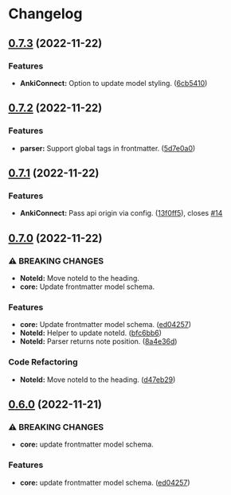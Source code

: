# Changelog

## [0.7.3](https://github.com/timgreen/Anki.md/compare/core/v0.7.2...core/v0.7.3) (2022-11-22)

### Features

- **AnkiConnect:** Option to update model styling. ([6cb5410](https://github.com/timgreen/Anki.md/commit/6cb54107446931b487d9b34e57f9311511c90f3c))

## [0.7.2](https://github.com/timgreen/Anki.md/compare/core/v0.7.1...core/v0.7.2) (2022-11-22)

### Features

- **parser:** Support global tags in frontmatter. ([5d7e0a0](https://github.com/timgreen/Anki.md/commit/5d7e0a0db279a787efaff1154daf522b56a2fb07))

## [0.7.1](https://github.com/timgreen/Anki.md/compare/core/v0.7.0...core/v0.7.1) (2022-11-22)

### Features

- **AnkiConnect:** Pass api origin via config. ([13f0ff5](https://github.com/timgreen/Anki.md/commit/13f0ff567d6f96d397fb5c1aaee7c22a252d2165)), closes [#14](https://github.com/timgreen/Anki.md/issues/14)

## [0.7.0](https://github.com/timgreen/Anki.md/compare/core-v0.6.0...core/v0.7.0) (2022-11-22)

### ⚠ BREAKING CHANGES

- **NoteId:** Move noteId to the heading.
- **core:** Update frontmatter model schema.

### Features

- **core:** Update frontmatter model schema. ([ed04257](https://github.com/timgreen/Anki.md/commit/ed04257f27a1feb8d88c43184399c75a5a8423a7))
- **NoteId:** Helper to update noteId. ([bfc6bb6](https://github.com/timgreen/Anki.md/commit/bfc6bb625975bb947b334ec6a317d7401e5c756f))
- **NoteId:** Parser returns note position. ([8a4e36d](https://github.com/timgreen/Anki.md/commit/8a4e36dd45aa994de224e876d464e5d68e5f79f6))

### Code Refactoring

- **NoteId:** Move noteId to the heading. ([d47eb29](https://github.com/timgreen/Anki.md/commit/d47eb29046d60ba366be282be2678c7deb6eb03c))

## [0.6.0](https://github.com/timgreen/Anki.md/compare/@anki.md/core-v0.5.0...@anki.md/core-v0.6.0) (2022-11-21)

### ⚠ BREAKING CHANGES

- **core:** update frontmatter model schema.

### Features

- **core:** update frontmatter model schema. ([ed04257](https://github.com/timgreen/Anki.md/commit/ed04257f27a1feb8d88c43184399c75a5a8423a7))
